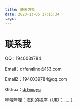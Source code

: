 ```yaml
---
title: 联系方式
date: 2023-12-06 17:15:34
tags:
---
```

<h1>联系我</h1>
												<p>QQ：1940039784</p>
												<p>Email：drfengling@163.com</p>
												<p>Email2：1940039784@qq.com</p>
												<p>Github：<a href="https://github.com/drfengyu/" target="_blank">drfengyu</a></p>
												<p>哔哩哔哩：<a href="#" target="_blank">海边的橘座（UID：......）</a></p>